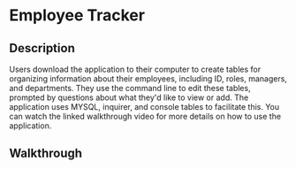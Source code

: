 # Employee Tracker

## Description 

Users download the application to their computer to create tables for organizing information about their employees, including ID, roles, managers, and departments. They use the command line to edit these tables, prompted by questions about what they'd like to view or add. The application uses MYSQL, inquirer, and console tables to facilitate this. You can watch the linked walkthrough video for more details on how to use the application.

## Walkthrough

